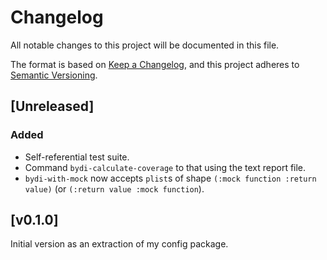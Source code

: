 # Changelog

All notable changes to this project will be documented in this file.

The format is based on [Keep a Changelog](https://keepachangelog.com/en/1.0.0/),
and this project adheres to [Semantic Versioning](https://semver.org/spec/v2.0.0.html).

## [Unreleased]

### Added

- Self-referential test suite.
- Command `bydi-calculate-coverage` to that using the text report file.
- `bydi-with-mock` now accepts `plist`s of shape `(:mock function :return value)` (or `(:return value :mock function`).

## [v0.1.0]

Initial version as an extraction of my config package.
